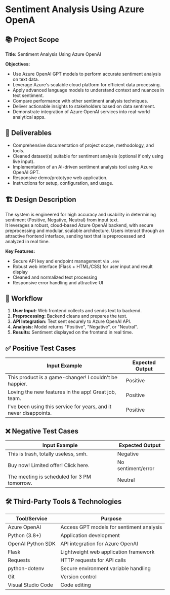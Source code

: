 # Sentiment Analysis Using Azure OpenA
## 📚 Project Scope
 
**Title:** Sentiment Analysis Using Azure OpenAI
 
**Objectives:**
- Use Azure OpenAI GPT models to perform accurate sentiment analysis on text data.
- Leverage Azure's scalable cloud platform for efficient data processing.
- Apply advanced language models to understand context and nuances in text sentiment.
- Compare performance with other sentiment analysis techniques.
- Deliver actionable insights to stakeholders based on data sentiment.
- Demonstrate integration of Azure OpenAI services into real-world analytical apps.

## 🚀 Deliverables
- Comprehensive documentation of project scope, methodology, and tools.
- Cleaned dataset(s) suitable for sentiment analysis (optional if only using live input).
- Implementation of an AI-driven sentiment analysis tool using Azure OpenAI GPT.
- Responsive demo/prototype web application.
- Instructions for setup, configuration, and usage.
  
## 🏗️ Design Description 
The system is engineered for high accuracy and usability in determining sentiment (Positive, Negative, Neutral) from input text.  
It leverages a robust, cloud-based Azure OpenAI backend, with secure preprocessing and modular, scalable architecture. Users interact through an attractive frontend interface, sending text that is preprocessed and analyzed in real time.
 
**Key Features:**
- Secure API key and endpoint management via `.env`
- Robust web interface (Flask + HTML/CSS) for user input and result display
- Cleaned and normalized text processing
- Responsive error handling and attractive UI
  
## 🔄 Workflow
1. **User Input:** Web frontend collects and sends text to backend.
2. **Preprocessing:** Backend cleans and prepares the text.
3. **API Integration:** Text sent securely to Azure OpenAI API.
4. **Analysis:** Model returns "Positive", "Negative", or "Neutral".
5. **Results:** Sentiment displayed on the frontend in real time.

## ✅ Positive Test Cases
 
| Input Example                                                 | Expected Output |
|--------------------------------------------------------------|----------------|
| This product is a game-changer! I couldn't be happier.       | Positive       |
| Loving the new features in the app! Great job, team.         | Positive       |
| I've been using this service for years, and it never disappoints. | Positive   |
 
## ❌ Negative Test Cases
 
| Input Example                             | Expected Output      |
|-------------------------------------------|---------------------|
| This is trash, totally useless, smh.      | Negative            |
| Buy now! Limited offer! Click here.       | No sentiment/error  |
| The meeting is scheduled for 3 PM tomorrow. | Neutral           |
 
## 🛠️ Third-Party Tools & Technologies
 
| Tool/Service        | Purpose                                      |
|---------------------|----------------------------------------------|
| Azure OpenAI        | Access GPT models for sentiment analysis     |
| Python (3.8+)       | Application development                      |
| OpenAI Python SDK   | API integration for Azure OpenAI             |
| Flask               | Lightweight web application framework        |
| Requests            | HTTP requests for API calls                  |
| python-dotenv       | Secure environment variable handling         |
| Git                 | Version control                              |
| Visual Studio Code  | Code editing                                 |
